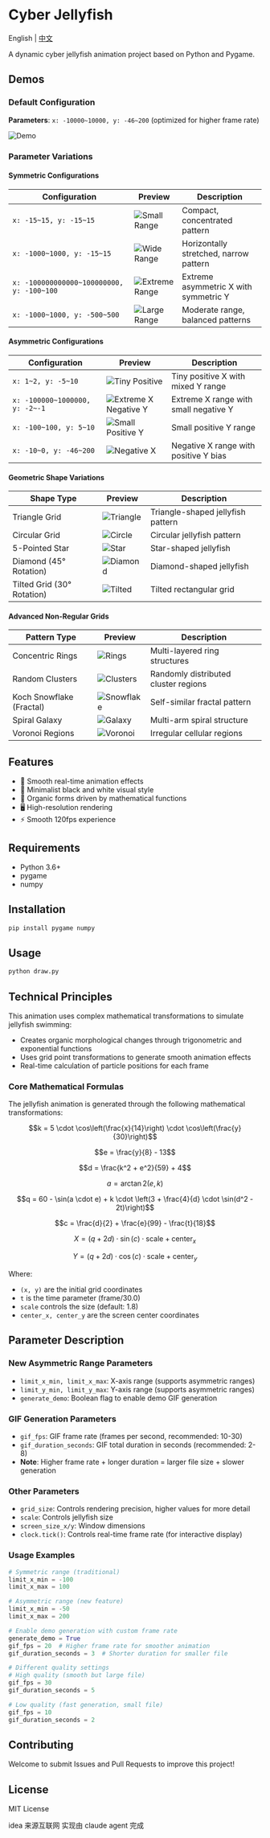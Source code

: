 # Cyber Jellyfish

English | [中文](./README_CN.md)

A dynamic cyber jellyfish animation project based on Python and Pygame.

## Demos

### Default Configuration

**Parameters**: `x: -10000~10000, y: -46~200` (optimized for higher frame rate)

![Demo](demo.gif)

### Parameter Variations

#### Symmetric Configurations

| Configuration                             | Preview                                            | Description                            |
| ----------------------------------------- | -------------------------------------------------- | -------------------------------------- |
| `x: -15~15, y: -15~15`                    | ![Small Range](demos/demo_small_symmetric.gif)     | Compact, concentrated pattern          |
| `x: -1000~1000, y: -15~15`                | ![Wide Range](demos/demo_wide_symmetric.gif)       | Horizontally stretched, narrow pattern |
| `x: -100000000000~100000000, y: -100~100` | ![Extreme Range](demos/demo_extreme_symmetric.gif) | Extreme asymmetric X with symmetric Y  |
| `x: -1000~1000, y: -500~500`              | ![Large Range](demos/demo_large_symmetric.gif)     | Moderate range, balanced patterns      |

#### Asymmetric Configurations

| Configuration                  | Preview                                                      | Description                           |
| ------------------------------ | ------------------------------------------------------------ | ------------------------------------- |
| `x: 1~2, y: -5~10`             | ![Tiny Positive](demos/demo_tiny_positive.gif)               | Tiny positive X with mixed Y range    |
| `x: -100000~1000000, y: -2~-1` | ![Extreme X Negative Y](demos/demo_extreme_x_negative_y.gif) | Extreme X range with small negative Y |
| `x: -100~100, y: 5~10`         | ![Small Positive Y](demos/demo_small_positive_y.gif)         | Small positive Y range                |
| `x: -10~0, y: -46~200`         | ![Negative X](demos/demo_negative_x_asymmetric.gif)          | Negative X range with positive Y bias |

#### Geometric Shape Variations

| Shape Type                 | Preview                                        | Description                       |
| -------------------------- | ---------------------------------------------- | --------------------------------- |
| Triangle Grid              | ![Triangle](demos/demo_triangle_jellyfish.gif) | Triangle-shaped jellyfish pattern |
| Circular Grid              | ![Circle](demos/demo_circle_jellyfish.gif)     | Circular jellyfish pattern        |
| 5-Pointed Star             | ![Star](demos/demo_star_jellyfish.gif)         | Star-shaped jellyfish             |
| Diamond (45° Rotation)     | ![Diamond](demos/demo_diamond_jellyfish.gif)   | Diamond-shaped jellyfish          |
| Tilted Grid (30° Rotation) | ![Tilted](demos/demo_tilted_jellyfish.gif)     | Tilted rectangular grid           |

#### Advanced Non-Regular Grids

| Pattern Type             | Preview                                     | Description                          |
| ------------------------ | ------------------------------------------- | ------------------------------------ |
| Concentric Rings         | ![Rings](demos/demo_concentric_rings.gif)   | Multi-layered ring structures        |
| Random Clusters          | ![Clusters](demos/demo_random_clusters.gif) | Randomly distributed cluster regions |
| Koch Snowflake (Fractal) | ![Snowflake](demos/demo_koch_snowflake.gif) | Self-similar fractal pattern         |
| Spiral Galaxy            | ![Galaxy](demos/demo_spiral_galaxy.gif)     | Multi-arm spiral structure           |
| Voronoi Regions          | ![Voronoi](demos/demo_voronoi_regions.gif)  | Irregular cellular regions           |

## Features

- 🌊 Smooth real-time animation effects
- 🎨 Minimalist black and white visual style
- 💫 Organic forms driven by mathematical functions
- 🖥️ High-resolution rendering
- ⚡ Smooth 120fps experience

## Requirements

- Python 3.6+
- pygame
- numpy

## Installation

```bash
pip install pygame numpy
```

## Usage

```bash
python draw.py
```

## Technical Principles

This animation uses complex mathematical transformations to simulate jellyfish swimming:

- Creates organic morphological changes through trigonometric and exponential functions
- Uses grid point transformations to generate smooth animation effects
- Real-time calculation of particle positions for each frame

### Core Mathematical Formulas

The jellyfish animation is generated through the following mathematical transformations:

$$k = 5 \cdot \cos\left(\frac{x}{14}\right) \cdot \cos\left(\frac{y}{30}\right)$$

$$e = \frac{y}{8} - 13$$

$$d = \frac{k^2 + e^2}{59} + 4$$

$$a = \arctan2(e, k)$$

$$q = 60 - \sin(a \cdot e) + k \cdot \left(3 + \frac{4}{d} \cdot \sin(d^2 - 2t)\right)$$

$$c = \frac{d}{2} + \frac{e}{99} - \frac{t}{18}$$

$$X = (q + 2d) \cdot \sin(c) \cdot \text{scale} + \text{center}_x$$

$$Y = (q + 2d) \cdot \cos(c) \cdot \text{scale} + \text{center}_y$$

Where:

- `(x, y)` are the initial grid coordinates
- `t` is the time parameter (frame/30.0)
- `scale` controls the size (default: 1.8)
- `center_x, center_y` are the screen center coordinates

## Parameter Description

### New Asymmetric Range Parameters

- `limit_x_min, limit_x_max`: X-axis range (supports asymmetric ranges)
- `limit_y_min, limit_y_max`: Y-axis range (supports asymmetric ranges)
- `generate_demo`: Boolean flag to enable demo GIF generation

### GIF Generation Parameters

- `gif_fps`: GIF frame rate (frames per second, recommended: 10-30)
- `gif_duration_seconds`: GIF total duration in seconds (recommended: 2-8)
- **Note**: Higher frame rate + longer duration = larger file size + slower generation

### Other Parameters

- `grid_size`: Controls rendering precision, higher values for more detail
- `scale`: Controls jellyfish size
- `screen_size_x/y`: Window dimensions
- `clock.tick()`: Controls real-time frame rate (for interactive display)

### Usage Examples

```python
# Symmetric range (traditional)
limit_x_min = -100
limit_x_max = 100

# Asymmetric range (new feature)
limit_x_min = -50
limit_x_max = 200

# Enable demo generation with custom frame rate
generate_demo = True
gif_fps = 20  # Higher frame rate for smoother animation
gif_duration_seconds = 3  # Shorter duration for smaller file

# Different quality settings
# High quality (smooth but large file)
gif_fps = 30
gif_duration_seconds = 5

# Low quality (fast generation, small file)
gif_fps = 10
gif_duration_seconds = 2
```

## Contributing

Welcome to submit Issues and Pull Requests to improve this project!

## License

MIT License

idea 来源互联网 实现由 claude agent 完成
